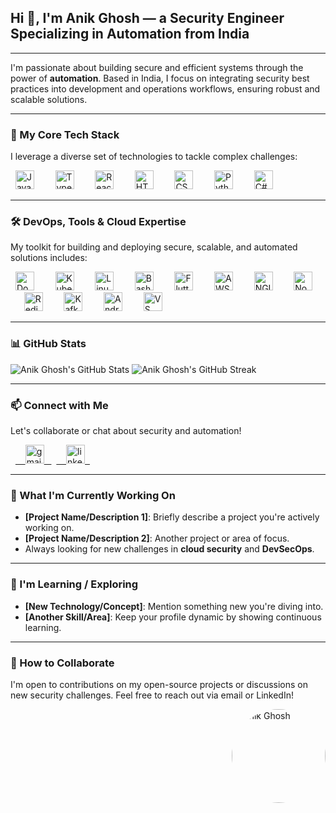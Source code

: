 <h2 align="left">Hi 👋, I'm Anik Ghosh — a Security Engineer Specializing in Automation from India</h2>

---

I'm passionate about building secure and efficient systems through the power of **automation**. Based in India, I focus on integrating security best practices into development and operations workflows, ensuring robust and scalable solutions.

---

### 🚀 My Core Tech Stack

I leverage a diverse set of technologies to tackle complex challenges:

<div align="left">
  <img src="https://cdn.jsdelivr.net/gh/devicons/devicon/icons/javascript/javascript-original.svg" height="30" alt="JavaScript" />
  <img width="10" />
  <img src="https://cdn.jsdelivr.net/gh/devicons/devicon/icons/typescript/typescript-original.svg" height="30" alt="TypeScript" />
  <img width="10" />
  <img src="https://cdn.jsdelivr.net/gh/devicons/devicon/icons/react/react-original.svg" height="30" alt="React" />
  <img width="10" />
  <img src="https://cdn.jsdelivr.net/gh/devicons/devicon/icons/html5/html5-original.svg" height="30" alt="HTML5" />
  <img width="10" />
  <img src="https://cdn.jsdelivr.net/gh/devicons/devicon/icons/css3/css3-original.svg" height="30" alt="CSS3" />
  <img width="10" />
  <img src="https://cdn.jsdelivr.net/gh/devicons/devicon/icons/python/python-original.svg" height="30" alt="Python" />
  <img width="10" />
  <img src="https://cdn.jsdelivr.net/gh/devicons/devicon/icons/csharp/csharp-original.svg" height="30" alt="C#" />
</div>

---

### 🛠️ DevOps, Tools & Cloud Expertise

My toolkit for building and deploying secure, scalable, and automated solutions includes:

<div align="left">
  <img src="https://cdn.jsdelivr.net/gh/devicons/devicon/icons/docker/docker-original.svg" height="30" alt="Docker" />
  <img width="10" />
  <img src="https://cdn.jsdelivr.net/gh/devicons/devicon/icons/kubernetes/kubernetes-plain.svg" height="30" alt="Kubernetes" />
  <img width="10" />
  <img src="https://cdn.jsdelivr.net/gh/devicons/devicon/icons/linux/linux-original.svg" height="30" alt="Linux" />
  <img width="10" />
  <img src="https://cdn.jsdelivr.net/gh/devicons/devicon/icons/bash/bash-original.svg" height="30" alt="Bash" />
  <img width="10" />
  <img src="https://cdn.jsdelivr.net/gh/devicons/devicon/icons/flutter/flutter-original.svg" height="30" alt="Flutter" />
  <img width="10" />
  <img src="https://cdn.jsdelivr.net/gh/devicons/devicon/icons/amazonwebservices/amazonwebservices-original.svg" height="30" alt="AWS" />
  <img width="10" />
  <img src="https://cdn.jsdelivr.net/gh/devicons/devicon/icons/nginx/nginx-original.svg" height="30" alt="NGINX" />
  <img width="10" />
  <img src="https://cdn.jsdelivr.net/gh/devicons/devicon/icons/nodejs/nodejs-original.svg" height="30" alt="Node.js" />
  <img width="10" />
  <img src="https://cdn.jsdelivr.net/gh/devicons/devicon/icons/redis/redis-original.svg" height="30" alt="Redis" />
  <img width="10" />
  <img src="https://cdn.jsdelivr.net/gh/devicons/devicon/icons/apachekafka/apachekafka-original.svg" height="30" alt="Kafka" />
  <img width="10" />
  <img src="https://cdn.jsdelivr.net/gh/devicons/devicon/icons/androidstudio/androidstudio-original.svg" height="30" alt="Android Studio" />
  <img width="10" />
  <img src="https://cdn.jsdelivr.net/gh/devicons/devicon/icons/vscode/vscode-original.svg" height="30" alt="VS Code" />
</div>

---

### 📊 GitHub Stats

<div align="left">
  <img src="https://github-readme-stats.vercel.app/api?username=Yogi-Codes&show_icons=true&theme=radical&hide_border=true" alt="Anik Ghosh's GitHub Stats" />
  <img src="https://github-readme-streak-stats.herokuapp.com/?user=Yogi-CodesE&theme=radical&hide_border=true" alt="Anik Ghosh's GitHub Streak" />
</div>

---

### 📫 Connect with Me

Let's collaborate or chat about security and automation!

<div align="left">
  <a href="mailto:yogicodes101@gmail.com">
    <img src="https://img.shields.io/static/v1?message=Gmail&logo=gmail&label=&color=D14836&logoColor=white&style=for-the-badge" height="30" alt="gmail logo" />
  </a>
  <a href="https://www.linkedin.com/in/anik-ghosh-954a85202" target="_blank">
    <img src="https://img.shields.io/static/v1?message=LinkedIn&logo=linkedin&label=&color=0077B5&logoColor=white&style=for-the-badge" height="30" alt="linkedin logo" />
  </a>
</div>

---

### 🚀 What I'm Currently Working On

* **[Project Name/Description 1]**: Briefly describe a project you're actively working on.
* **[Project Name/Description 2]**: Another project or area of focus.
* Always looking for new challenges in **cloud security** and **DevSecOps**.

---

### 🌱 I'm Learning / Exploring

* **[New Technology/Concept]**: Mention something new you're diving into.
* **[Another Skill/Area]**: Keep your profile dynamic by showing continuous learning.

---

### 🤝 How to Collaborate

I'm open to contributions on my open-source projects or discussions on new security challenges. Feel free to reach out via email or LinkedIn!

<img align="right" src="https://avatars.githubusercontent.com/u/97585034" alt="Anik Ghosh" width="150" style="border-radius: 50%;" />
